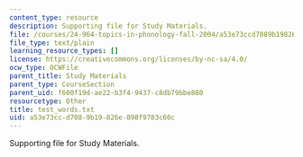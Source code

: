 ```yaml
---
content_type: resource
description: Supporting file for Study Materials.
file: /courses/24-964-topics-in-phonology-fall-2004/a53e73ccd7089b19826e898f9783c60c_test_words.txt
file_type: text/plain
learning_resource_types: []
license: https://creativecommons.org/licenses/by-nc-sa/4.0/
ocw_type: OCWFile
parent_title: Study Materials
parent_type: CourseSection
parent_uid: f600f19d-ae22-b3f4-9437-c8db79bbe880
resourcetype: Other
title: test_words.txt
uid: a53e73cc-d708-9b19-826e-898f9783c60c
---
```

Supporting file for Study Materials.